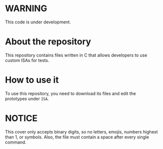 # WARNING
This code is under development.
# About the repository
This repository contains files written in C that allows developers to use custom ISAs for tests.

# How to use it
To use this repository, you need to download its files and edit the prototypes under `ISA`.

# NOTICE
This cover only accepts binary digits, so no letters, emojis, numbers highest than 1, or symbols. Also, the file must contain a space after every single command.
